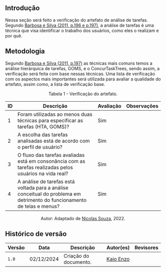 ## **Introdução**

Nessa seção será feito a verificação do artefato de análise de tarefas. Segundo [Barbosa e Silva (2011, p.196 e p.197)](../../../analiseRequisitos/referencias/analise_tarefas.png), a análise de tarefas é uma técnica que visa identificar o trabalho dos usuários, como eles o realizam e por quê.

## **Metodologia**
Segundo [Barbosa e Silva (2011, p.197)](/../../analiseRequisitos/referencias/analise_tarefas2.png) as técnicas mais comuns temos a análise hierárquica de tarefas, GOMS, e o ConcurTaskTrees, sendo assim, a verificação será feita com base nessas técnicas. Uma lista de verificação com os aspectos mais importantes será utilizada para avaliar a qualidade do artefato, assim como, a lista de verificação base.

<center>
Tabela 1 - Verificação do artefato.

| ID | Descrição | Avaliação | Observações |
|----|-----------|-----------|-------------|
1 |	Foram utilizadas ao menos duas técnicas para especificar as tarefas (HTA, GOMS)?	|	 Sim 	|		|
2 |	A escolha das tarefas analisadas está de acordo com o perfil de usuário?		| Sim | |
3 |	O fluxo das tarefas avaliadas está em consonância com as tarefas realizadas pelos usuários na vida real? | Sim | |		
4 |	A análise de tarefas está voltada para a análise conceitual do problema em detrimento do funcionamento de telas e menus? | Sim | |

Autor: Adaptado de [Nicolas Souza](https://github.com/nszchagas), 2022.
</center>


## __Histórico de versão__

| Versão |    Data    |      Descrição      |             Autor(es)                        | Revisores |
|--------|------------|---------------------|----------------------------------------------|-----------|
| `1.0`  | 02/12/2024 | Criação do documento. | [Kaio Enzo](https://github.com/kaioenzo) |  |
